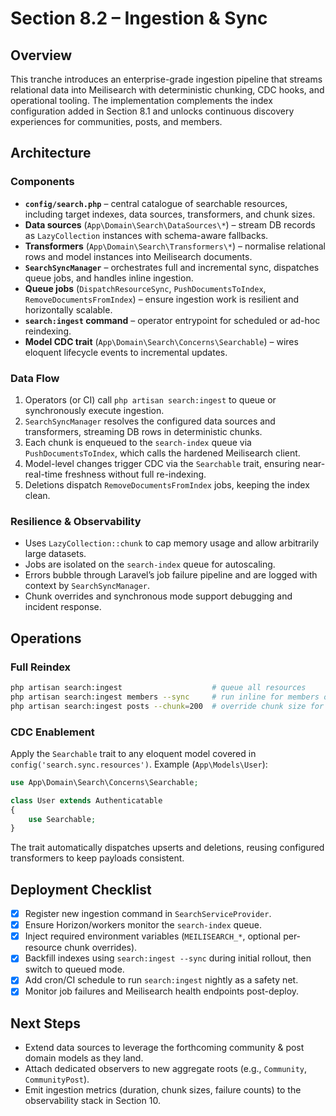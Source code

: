 # Section 8.2 – Ingestion & Sync

## Overview

This tranche introduces an enterprise-grade ingestion pipeline that streams relational data into Meilisearch with deterministic chunking, CDC hooks, and operational tooling. The implementation complements the index configuration added in Section 8.1 and unlocks continuous discovery experiences for communities, posts, and members.

## Architecture

### Components

- **`config/search.php`** – central catalogue of searchable resources, including target indexes, data sources, transformers, and chunk sizes.
- **Data sources** (`App\Domain\Search\DataSources\*`) – stream DB records as `LazyCollection` instances with schema-aware fallbacks.
- **Transformers** (`App\Domain\Search\Transformers\*`) – normalise relational rows and model instances into Meilisearch documents.
- **`SearchSyncManager`** – orchestrates full and incremental sync, dispatches queue jobs, and handles inline ingestion.
- **Queue jobs** (`DispatchResourceSync`, `PushDocumentsToIndex`, `RemoveDocumentsFromIndex`) – ensure ingestion work is resilient and horizontally scalable.
- **`search:ingest` command** – operator entrypoint for scheduled or ad-hoc reindexing.
- **Model CDC trait** (`App\Domain\Search\Concerns\Searchable`) – wires eloquent lifecycle events to incremental updates.

### Data Flow

1. Operators (or CI) call `php artisan search:ingest` to queue or synchronously execute ingestion.
2. `SearchSyncManager` resolves the configured data sources and transformers, streaming DB rows in deterministic chunks.
3. Each chunk is enqueued to the `search-index` queue via `PushDocumentsToIndex`, which calls the hardened Meilisearch client.
4. Model-level changes trigger CDC via the `Searchable` trait, ensuring near-real-time freshness without full re-indexing.
5. Deletions dispatch `RemoveDocumentsFromIndex` jobs, keeping the index clean.

### Resilience & Observability

- Uses `LazyCollection::chunk` to cap memory usage and allow arbitrarily large datasets.
- Jobs are isolated on the `search-index` queue for autoscaling.
- Errors bubble through Laravel’s job failure pipeline and are logged with context by `SearchSyncManager`.
- Chunk overrides and synchronous mode support debugging and incident response.

## Operations

### Full Reindex

```bash
php artisan search:ingest                    # queue all resources
php artisan search:ingest members --sync     # run inline for members only
php artisan search:ingest posts --chunk=200  # override chunk size for posts
```

### CDC Enablement

Apply the `Searchable` trait to any eloquent model covered in `config('search.sync.resources')`. Example (`App\Models\User`):

```php
use App\Domain\Search\Concerns\Searchable;

class User extends Authenticatable
{
    use Searchable;
}
```

The trait automatically dispatches upserts and deletions, reusing configured transformers to keep payloads consistent.

## Deployment Checklist

- [x] Register new ingestion command in `SearchServiceProvider`.
- [x] Ensure Horizon/workers monitor the `search-index` queue.
- [x] Inject required environment variables (`MEILISEARCH_*`, optional per-resource chunk overrides).
- [x] Backfill indexes using `search:ingest --sync` during initial rollout, then switch to queued mode.
- [x] Add cron/CI schedule to run `search:ingest` nightly as a safety net.
- [x] Monitor job failures and Meilisearch health endpoints post-deploy.

## Next Steps

- Extend data sources to leverage the forthcoming community & post domain models as they land.
- Attach dedicated observers to new aggregate roots (e.g., `Community`, `CommunityPost`).
- Emit ingestion metrics (duration, chunk sizes, failure counts) to the observability stack in Section 10.

